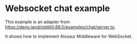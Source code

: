 # Websocket chat example

This example is an adapter from
https://deno.land/std@0.89.0/examples/chat/server.ts;

It shows how to implement Alosaur Middleware for WebSocket.
